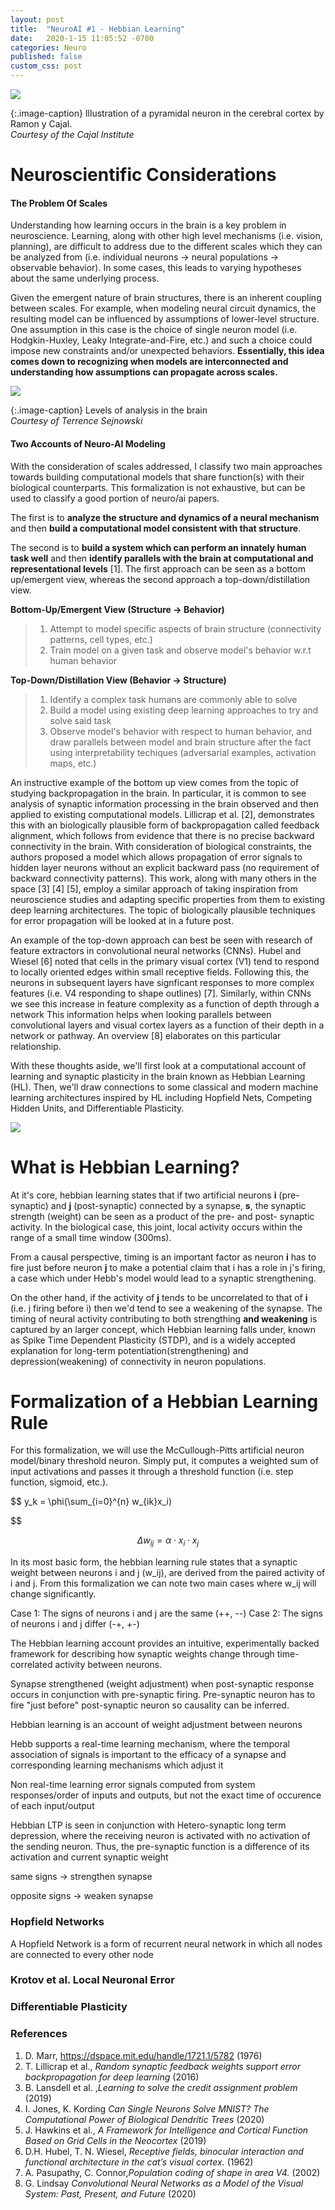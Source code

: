 ```yaml
---
layout: post
title:  "NeuroAI #1 - Hebbian Learning"
date:   2020-1-15 11:05:52 -0700
categories: Neuro
published: false
custom_css: post
---
```

[![](/assets/pyramidal.jpg)](/assets/pyramidal.jpg)


{:.image-caption}
Illustration of a pyramidal neuron in the cerebral cortex by Ramon y Cajal. <br/>*Courtesy of the Cajal Institute*


# Neuroscientific Considerations
#### The Problem Of Scales

Understanding how learning occurs in the brain is a key problem in neuroscience. Learning, along with other high level mechanisms (i.e. vision, planning), are difficult to address due to the different scales which they can be analyzed from (i.e. individual neurons -> neural populations -> observable behavior). In some cases, this leads to varying hypotheses about the same underlying process.

Given the emergent nature of brain structures, there is an inherent coupling between scales. For example, when modeling neural circuit dynamics, the resulting model can be influenced by assumptions of lower-level structure. One assumption in this case is the choice of single neuron model (i.e. Hodgkin-Huxley, Leaky Integrate-and-Fire, etc.) and such a choice could impose new constraints and/or unexpected behaviors. **Essentially, this idea comes down to recognizing when models are interconnected and understanding how assumptions can propagate across scales.**

[![](/assets/levels.png)](/assets/pyramidal.levels.png)

{:.image-caption}
Levels of analysis in the brain <br/>*Courtesy of Terrence Sejnowski*


#### Two Accounts of Neuro-AI Modeling

With the consideration of scales addressed, I classify two main approaches towards building computational models that share function(s) with their biological counterparts. This formalization is not exhaustive, but can be used to classify a good portion of neuro/ai papers.

The first is to **analyze the structure and dynamics of a neural mechanism** and then **build a computational model consistent with that structure**. 

The second is to **build a system which can perform an innately human task well** and then **identify parallels with the brain at computational and representational levels** [1]. The first approach can be seen as a bottom up/emergent view, whereas the second approach a top-down/distillation view.

<strong><span class="orange">Bottom-Up/Emergent View (Structure → Behavior)</span></strong>
>1. Attempt to model specific aspects of brain structure (connectivity patterns, cell types, etc.)
>2. Train model on a given task and observe model's behavior w.r.t human behavior

<strong><span class="orange">Top-Down/Distillation View (Behavior → Structure)</span></strong>
>1. Identify a complex task humans are commonly able to solve
>2. Build a model using existing deep learning approaches to try and solve said task
>3. Observe model's behavior with respect to human behavior, and draw parallels between model and brain structure after the fact using interpretability techiques (adversarial examples, activation maps, etc.)

An instructive example of the bottom up view comes from the topic of studying backpropagation in the brain. In particular, it is common to see analysis of synaptic information processing in the brain observed and then applied to existing computational models. Lillicrap et al. [2], demonstrates this with an biologically plausible form of backpropagation called feedback alignment, which follows from evidence that there is no precise backward connectivity in the brain. With consideration of biological constraints, the authors proposed a model which allows propagation of error signals to hidden layer neurons without an explicit backward pass (no requirement of backward connectivity patterns). This work, along with many others in the space [3] [4] [5], employ a similar approach of taking inspiration from neuroscience studies and adapting specific properties from them to existing deep learning architectures. The topic of biologically plausible techniques for error propagation will be looked at in a future post.  

An example of the top-down approach can best be seen with research of feature extractors in convolutional neural networks (CNNs). Hubel and Wiesel [6] noted that cells in the primary visual cortex (V1) tend to respond to locally oriented edges within small receptive fields. Following this, the neurons in subsequent layers have signficant responses to more complex features (i.e. V4 responding to shape outlines) [7]. Similarly, within CNNs we see this increase in feature complexity as a function of depth through a network This information helps when looking parallels between convolutional layers and visual cortex layers as a function of their depth in a network or pathway. An overview [8] elaborates on this particular relationship.

With these thoughts aside, we'll first look at a computational account of learning and synaptic plasticity in the brain known as Hebbian Learning (HL). Then, we'll draw connections to some classical and modern machine learning architectures inspired by HL including Hopfield Nets, Competing Hidden Units, and Differentiable Plasticity. 

![](/assets/hebb.png)

# What is Hebbian Learning?
At it's core, hebbian learning states that if two artificial neurons <strong><span class="green underlit">i</span></strong> (pre-synaptic) and <strong><span class="green underlit">j</span></strong> (post-synaptic) connected by a synapse, <strong><span class="green underlit">s</span></strong>, the synaptic strength (weight) can be seen as a product of the pre- and post- synaptic activity. In the biological case, this joint, local activity occurs within the range of a small time window (300ms). 

From a causal perspective, timing is an important factor as neuron <strong><span class="green underlit">i</span></strong> has to fire just before neuron <strong><span class="green underlit">j</span></strong> to make a potential claim that i has a role in j's firing, a case which under Hebb's model would lead to a synaptic strengthening. 

On the other hand, if the activity of <strong><span class="green underlit">j</span></strong> tends to be uncorrelated to that of <strong><span class="green underlit">i</span></strong> (i.e. j firing before i) then we'd tend to see a weakening of the synapse. The timing of neural activity contributing to both strengthing **and weakening** is captured by an larger concept, which Hebbian learning falls under, known as Spike Time Dependent Plasticity (STDP), and is a widely accepted explanation for long-term potentiation(strengthening) and depression(weakening) of connectivity in neuron populations.

# Formalization of a Hebbian Learning Rule
For this formalization, we will use the McCullough-Pitts artificial neuron model/binary threshold neuron. Simply put, it computes a weighted sum of input activations and passes it through a threshold function (i.e. step function, sigmoid, etc.). 

$$ 
y_k = \phi(\sum_{i=0}^{n} w_{ik}x_i)


$$



$$ 
\Delta w_{ij} = \alpha \cdot x_i \cdot x_j
$$

In its most basic form, the hebbian learning rule states that a synaptic weight between neurons i and j (w_ij), are derived from the paired activity of i and j. From this formalization we can note two main cases where w_ij will change significantly.

Case 1: The signs of neurons i and j are the same (++, --) 
Case 2: The signs of neurons i and j differ (-+, +-)




The Hebbian learning account provides an intuitive, experimentally backed framework for describing how synaptic weights change through time-correlated activity between neurons. 

Synapse strengthened (weight adjustment) when post-synaptic response occurs in conjunction with pre-synaptic firing. Pre-synaptic neuron has to fire "just before" post-synaptic neuron so causality can be inferred.

Hebbian learning is an account of weight adjustment between neurons

Hebb supports a real-time learning mechanism, where the temporal association of signals is important to the efficacy of a synapse and corresponding learning mechanisms which adjust it

Non real-time learning error signals computed from system responses/order of inputs and outputs, but not the exact time of occurence of each input/output 

Hebbian LTP is seen in conjunction with Hetero-synaptic long term depression, where the receiving neuron is activated with no activation of the sending neuron. Thus, the pre-synaptic function is a difference of its activation and current synaptic weight

same signs → strengthen synapse

opposite signs → weaken synapse

### Hopfield Networks
A Hopfield Network is a form of recurrent neural network in which all nodes are connected to every other node 

### Krotov et al. Local Neuronal Error

### Differentiable Plasticity

### References 
1. D. Marr, https://dspace.mit.edu/handle/1721.1/5782 (1976)
2. T. Lillicrap  et al., *Random synaptic feedback weights support error backpropagation for deep learning* (2016)
3. B. Lansdell et al. ,*Learning to solve the credit assignment problem* (2019)
4. I. Jones, K. Kording *Can Single Neurons Solve MNIST? The Computational Power of Biological Dendritic Trees* (2020)
5. J. Hawkins et al., *A Framework for Intelligence and Cortical Function Based on Grid Cells in the Neocortex* (2019)
6. D.H. Hubel, T. N. Wiesel, *Receptive fields, binocular interaction and functional architecture in the cat’s visual cortex.* (1962)
7. A. Pasupathy, C. Connor,*Population coding of shape in area V4.* (2002)
8. G. Lindsay *Convolutional Neural Networks as a Model of the Visual
System: Past, Present, and Future* (2020)

